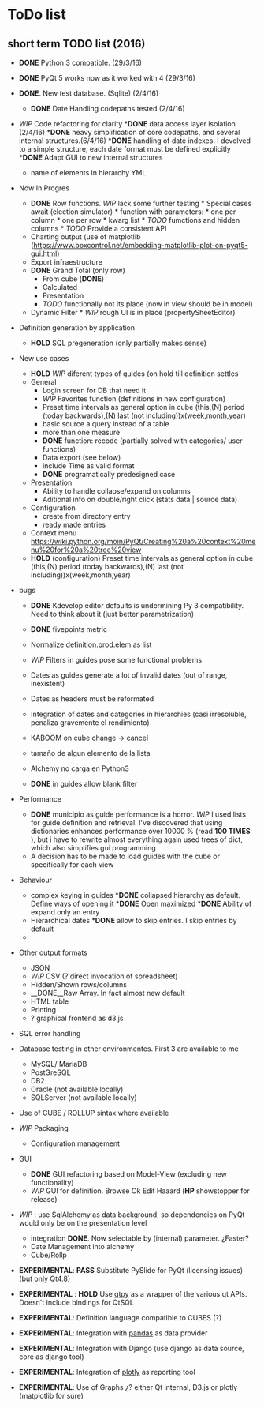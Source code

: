 # ToDo list

## short term TODO list (2016)

* __DONE__ Python 3 compatible. (29/3/16)
* __DONE__ PyQt 5 works now as it worked with 4 (29/3/16)
* __DONE__. New test database.  (Sqlite) (2/4/16)
   * __DONE__ Date Handling codepaths tested (2/4/16)

* _WIP_ Code refactoring for clarity
  *__DONE__ data access layer isolation (2/4/16)
  *__DONE__ heavy simplification of core codepaths, and several internal structures.(6/4/16)
  *__DONE__ handling of date indexes. I devolved to a simple structure, each date format must be defined explicitly
  *__DONE__ Adapt GUI to new internal structures
  * name of elements in hierarchy YML

* Now In Progres
  * __DONE__ Row functions. _WIP_ lack some further testing
        * Special cases await (election simulator)
        * function with parameters: 
               * one per column
               * one per row
               * kwarg list
        * _TODO_ fumctions and hidden columns
        * _TODO_ Provide a consistent API
  * Charting output (use of matplotlib (https://www.boxcontrol.net/embedding-matplotlib-plot-on-pyqt5-gui.html)
  * Export infraestructure
  * __DONE__ Grand Total (only row)
    * From cube  (__DONE__)
    * Calculated  
    * Presentation 
    * _TODO_ functionally not its place (now in view should be in model)
  * Dynamic Filter
        * _WIP_ rough UI is in place (propertySheetEditor)

 
 
* Definition generation by application
  * __HOLD__ SQL pregeneration (only partially makes sense)
  
* New use cases
  * __HOLD__  _WIP_ diferent types of guides  (on hold till definition settles
  * General
    * Login screen for DB that need it
    * _WIP_ Favorites function (definitions in new configuration)
    * Preset time intervals as general option in cube (this,(N) period (today backwards),(N) last (not including))x(week,month,year)
    * basic source a query instead of a table
    * more than one measure
    * __DONE__ function: recode (partially solved with categories/ user functions)
    * Data export (see below)
    * include Time as valid format
    * __DONE__ programatically predesigned case
  * Presentation
    * Ability to handle collapse/expand on columns
    * Aditional info on double/right click (stats data | source data)
  * Configuration
    * create from directory entry
    * ready made entries
  * Context menu https://wiki.python.org/moin/PyQt/Creating%20a%20context%20menu%20for%20a%20tree%20view
  * __HOLD__ (configuration) Preset time intervals as general option in cube (this,(N) period (today backwards),(N) last (not including))x(week,month,year)    

* bugs
  * __DONE__ Kdevelop editor defaults is undermining Py 3 compatibility. Need to think about it (just better parametrization)
  * __DONE__ fivepoints metric 
  * Normalize definition.prod.elem as list
  * _WIP_ Filters in guides pose some functional problems
  * Dates as guides generate a lot of invalid dates (out of range, inexistent)
  * Dates as headers must be reformated
  * Integration of dates and categories in hierarchies (casi irresoluble, penaliza gravemente el rendimiento)
  * KABOOM on cube change -> cancel
  * tamaño de algun elemento de la lista
  * Alchemy no carga en Python3

  * __DONE__ in guides allow blank filter
 
* Performance
  * __DONE__ municipio as guide performance is a horror. _WIP_ I used lists for guide definition and retrieval. I've discovered
    that using dictionaries enhances performance over 10000 % (read __100 TIMES__ ), but i have to rewrite almost everything again
    used trees of dict, which also simplifies gui programming
  * A decision has to be made to load guides with the cube or specifically for each view
  
* Behaviour
  * complex keying in guides
  *__DONE__ collapsed hierarchy as default. Define ways of opening it 
  *__DONE__ Open maximized
  *__DONE__ Ability of expand only an entry
  * Hierarchical dates
  *__DONE__ allow to skip entries. I skip entries by default
  *


* Other output formats 
    * JSON
    * _WIP_ CSV  (? direct invocation of spreadsheet)
    *    Hidden/Shown rows/columns
    * __DONE__Raw Array. In fact almost new default
    * HTML table
    * Printing
    * ? graphical frontend as d3.js
    
* SQL error handling

* Database testing in other environmentes. First 3 are available to me
    * MySQL/ MariaDB
    * PostGreSQL
    * DB2
    * Oracle  (not available locally)
    * SQLServer (not available locally)

* Use of CUBE / ROLLUP sintax where available

* _WIP_ Packaging
    * Configuration management

* GUI 
    * __DONE__ GUI refactoring based on Model-View (excluding new functionality)
    * _WIP_ GUI for definition. Browse Ok Edit Haaard   (__HP__ showstopper for release)
 
* _WIP_ : use SqlAlchemy as data background, so dependencies on PyQt would only be on the presentation level
    * integration __DONE__. Now selectable by (internal) parameter. ¿Faster?
    * Date Management into alchemy
    * Cube/Rollp
 
* __EXPERIMENTAL__: __PASS__ Substitute PySlide for PyQt (licensing issues) (but only Qt4.8)

* __EXPERIMENTAL__ : __HOLD__ Use [qtpy](https://pypi.python.org/pypi/QtPy) as a wrapper of the various qt APIs. Doesn't
                    include bindings for QtSQL

* __EXPERIMENTAL__: Definition language compatible to CUBES (?)

* __EXPERIMENTAL__: Integration with [pandas](http://pandas.pydata.org/) as data provider

* __EXPERIMENTAL__: Integration with Django (use django as data source, core as django tool)

* __EXPERIMENTAL__: Integration of [plotly](https://plot.ly/) as reporting tool

* __EXPERIMENTAL__: Use of Graphs ¿? either Qt internal, D3.js or plotly (matplotlib for sure)

